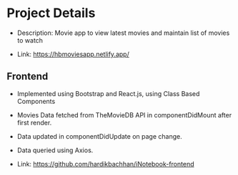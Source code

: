 # Project Details

- Description: Movie app to view latest movies and maintain list of movies to watch

- Link: https://hbmoviesapp.netlify.app/

## Frontend

- Implemented using Bootstrap and React.js,  using Class Based Components

- Movies Data fetched from TheMovieDB API in componentDidMount after first render.

- Data updated in componentDidUpdate on page change.

- Data queried using Axios.

- Link: https://github.com/hardikbachhan/iNotebook-frontend